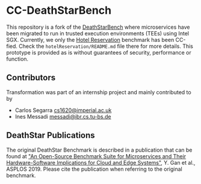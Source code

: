 # CC-DeathStarBench

This repository is a fork of the
[DeathStarBench](https://github.com/delimitrou/DeathStarBench) where
microservices have been migrated to run in trusted execution environments (TEEs) using
Intel SGX. Currently, we only the [Hotel
Reservation](./hotelReservation) benchmark has been CC-fied. Check the
`hotelReservation/README.md` file there for more details. This prototype
is provided as is without guarantees of security, performance or function.

## Contributors

Transformation was part of an internship project and mainly contributed to by

* Carlos Segarra <cs1620@imperial.ac.uk>
* Ines Messadi <messadi@ibr.cs.tu-bs.de>

## DeathStar Publications

The original DeathStar Benchmark is described in a publication that can be found at
["An Open-Source Benchmark Suite for Microservices and Their Hardware-Software Implications for Cloud and Edge Systems"](http://www.csl.cornell.edu/~delimitrou/papers/2019.asplos.microservices.pdf),
Y. Gan et al., ASPLOS 2019. Please cite the publication when referring to
the original benchmark.
